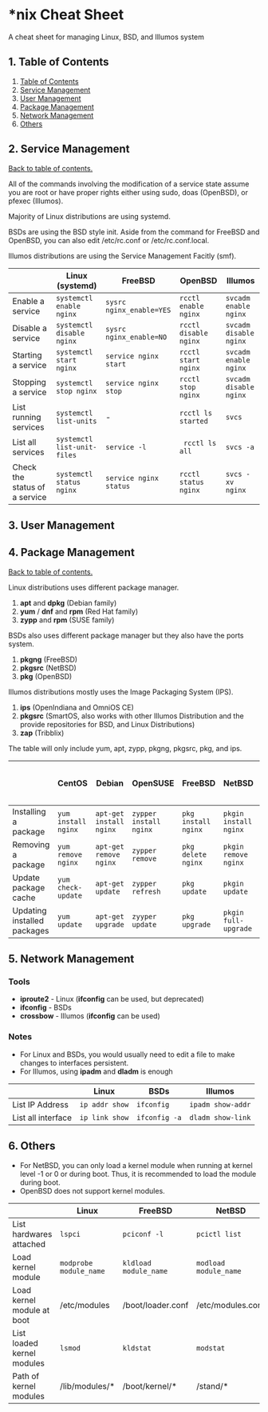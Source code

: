 # \*nix Cheat Sheet

A cheat sheet for managing Linux, BSD, and Illumos system

## 1. Table of Contents

1. [Table of Contents](#1-table-of-contents)
2. [Service Management](#2-service-management)
3. [User Management](#3-user-management)
4. [Package Management](#4-package-management)
5. [Network Management](#5-network-management)
6. [Others](#6-others)

## 2. Service Management

[Back to table of contents.](#1-table-of-contents)

All of the commands involving the modification of a service state assume you are root or have proper rights either using sudo, doas (OpenBSD), or pfexec (Illumos).

Majority of Linux distributions are using systemd.

BSDs are using the BSD style init. Aside from the command for FreeBSD and OpenBSD, you can also edit /etc/rc.conf or /etc/rc.conf.local.

Illumos distributions are using the Service Management Facitly (smf).

|| Linux (systemd) | FreeBSD | OpenBSD | Illumos
| --- | --- | --- | ---  | ---
| Enable a service | `systemctl enable nginx` | `sysrc nginx_enable=YES` | `rcctl enable nginx` | `svcadm enable nginx`
| Disable a service | `systemctl disable nginx` | `sysrc nginx_enable=NO` | `rcctl disable nginx` | `svcadm disable nginx`
| Starting a service | `systemctl start nginx` | `service nginx start` | `rcctl start nginx` | `svcadm enable nginx`
| Stopping a service | `systemctl stop nginx` | `service nginx stop` | `rcctl stop nginx` | `svcadm disable nginx`
| List running services | `systemctl list-units` | - | `rcctl ls started` | `svcs`
| List all services | `systemctl list-unit-files` | `service -l` | ` rcctl ls all` | `svcs -a`
| Check the status of a service | `systemctl status nginx` | `service nginx status` | `rcctl status nginx` | `svcs -xv nginx`

## 3. User Management

## 4. Package Management

[Back to table of contents.](#1-table-of-contents)

Linux distributions uses different package manager.

1. **apt** and **dpkg** (Debian family)
2. **yum** / **dnf** and **rpm** (Red Hat family)
3. **zypp** and **rpm** (SUSE family)

BSDs also uses different package manager but they also have the ports system.

1. **pkgng** (FreeBSD)
2. **pkgsrc** (NetBSD)
3. **pkg** (OpenBSD)

Illumos distributions mostly uses the Image Packaging System (IPS).

1. **ips** (OpenIndiana and OmniOS CE)
2. **pkgsrc** (SmartOS, also works with other Illumos Distribution and the provide repositories for  BSD, and Linux Distributions)
3. **zap** (Tribblix)

The table will only include yum, apt, zypp, pkgng, pkgsrc, pkg, and ips.

|| CentOS | Debian | OpenSUSE | FreeBSD | NetBSD | OpenBSD | OpenIndiana / OmniOS Community Edition |
| --- | --- | --- | --- | --- | --- | --- | ---
| Installing a package  | `yum install nginx` | `apt-get install nginx` | `zypper install nginx` | `pkg install nginx` | `pkgin install nginx` | `pkg_add nginx` | `pkg install nginx`
| Removing a package | `yum remove nginx` | `apt-get remove nginx` | `zypper remove` | `pkg delete nginx` | `pkgin remove nginx` | `pkg_delete nginx` | `pkg uninstall nginx`
| Update package cache | `yum check-update` | `apt-get update` | `zypper  refresh` | `pkg update` | `pkgin update` | - | `pkg refresh`
| Updating installed packages | `yum update` | `apt-get upgrade` | `zyyper update` | `pkg upgrade` | `pkgin full-upgrade` | `pkg_add -uU` | `pkg update`

## 5. Network Management

### Tools

- **iproute2** - Linux (**ifconfig** can be used, but deprecated)
- **ifconfig** - BSDs
- **crossbow** - Illumos (**ifconfig** can be used)

### Notes

- For Linux and BSDs, you would usually need to edit a file to make changes to interfaces persistent.
- For Illumos, using **ipadm** and **dladm** is enough

|| Linux | BSDs | Illumos
| --- | --- | --- | ---
| List IP Address | `ip addr show` | `ifconfig` | `ipadm show-addr`
| List all interface | `ip link show` | `ifconfig -a` | `dladm show-link`

## 6. Others

- For NetBSD, you can only load a kernel module when running at kernel level -1 or 0 or during boot. Thus, it is recommended to load the module during boot.
- OpenBSD does not support kernel modules.

|| Linux | FreeBSD | NetBSD | OpenBSD | Illumos
| --- | --- | --- | --- | --- | ---
| List hardwares attached | `lspci` | `pciconf -l` | `pcictl list` | `pcidump` | `scanpci`
| Load kernel module | `modprobe module_name` | `kldload module_name` | `modload module_name` | - | `modload drv/module_name`
| Load kernel module at boot | /etc/modules | /boot/loader.conf | /etc/modules.conf | - | /etc/system
| List loaded kernel modules | `lsmod` | `kldstat` | `modstat` | - | `modinfo`
| Path of kernel modules | /lib/modules/\* | /boot/kernel/\* | /stand/\* | - | /kernel/\*
